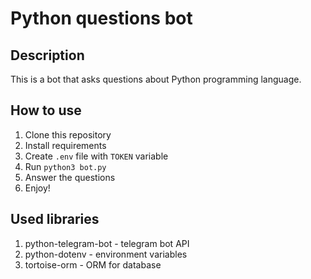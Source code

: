 # Python questions bot

## Description

This is a bot that asks questions about Python programming language.

## How to use

1. Clone this repository
2. Install requirements
3. Create `.env` file with `TOKEN` variable
4. Run `python3 bot.py`
5. Answer the questions
6. Enjoy!

## Used libraries

1. python-telegram-bot - telegram bot API
2. python-dotenv - environment variables
3. tortoise-orm - ORM for database
